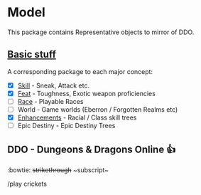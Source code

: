 # Model

<!-- @suppress UnexpandedAcronym SymbolWithSpace ParenthesizedSentence -->
This package contains Representative objects to mirror of DDO.

## [Basic stuff](- "Categories")

A corresponding package to each major concept:

* [x] [Skill](skill/SkillSpec.html "c:run") - Sneak, Attack etc.
* [x] [Feat](feats/Feats.html "c:run") - Toughness, Exotic weapon proficiencies
* [ ] [Race](races/Races.html "c:run") - Playable Races
* [ ] World - Game worlds (Eberron / Forgotten Realms etc)
* [x] [Enhancements](enhancements/Enhancements.html "c:run") - Racial / Class skill trees
* [ ] Epic Destiny - Epic Destiny Trees

## DDO - Dungeons & Dragons Online :thumbsup:

:bowtie:
~~strikethrough~~ ~subscript~

/play crickets